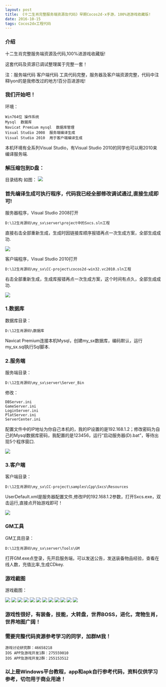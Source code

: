 ```yaml
---
layout: post
title: 《十二生肖完整服务端资源及代码》早期Cocos2d-x手游，100%进游戏收藏版!
date: 2016-10-15 
tags: Cocos2dx工程代码  
---
```


### 介绍


  十二生肖完整服务端资源及代码,100%进游戏收藏版!

这套代码及资源已调试整理属于完整一套！

注：服务端代码 客户端代码 工具代码完整，服务器及客户端资源完整，代码中注释lyon的是我修改过的地方!百分百进游戏!


### 我们开始吧！

环境：
``` 
Win764位 操作系统
Mysql  数据库
Navicat Premium mysql  数据库管理
Visual Studio 2008  服务端编译生成
Visual Studio 2010  用于客户端编译生成
``` 

本机环境有全系列Visual Studio，有Visual Studio 2010的同学也可以用2010来编译服务端.

### 解压缩包到D盘：

目录结构 如图：
![](/images/posts/shengxiao/sx0.png)

### 首先编译生成可执行程序，代码我已经全部修改调试通过,直接生成即可!

服务器程序，Visual Studio 2008打开

``` 
D:\12生肖源码\my_sx\server\project中的Sxcs.sln工程
``` 

直接右击全部重新生成，生成时因链接库顺序报错再点一次生成方案，全部生成成功.

![](/images/posts/shengxiao/sx1.png)

客户端程序，Visual Studio 2010打开

``` 
D:\12生肖源码\my_sx\CC-project\cocos2d-win32.vc2010.sln工程
``` 

右击全部重新生成，生成库报错再点一次生成方案，这个时间有点久，全部生成成功.

![](/images/posts/shengxiao/sx2.png)

### 1.数据库

数据库目录：

``` 
D:\12生肖源码\数据库
``` 

Navicat Premium连接本机Mysql，创建my_sx数据库，编码默认，运行my_sx.sql执行Sql脚本.

### 2.服务端

服务端目录：

``` 
D:\12生肖源码\my_sx\server\Server_Bin
``` 

修改：

``` 
DBServer.ini 
GameServer.ini 
LoginServer.ini 
PlatServer.ini 
ServerCenter.ini
``` 

配置文件中的IP地址为你自己本机的，我的IP设置的是192.168.1.2；修改密码为自己的Mysql数据库密码，我配置的是123456，运行“启动服务器(D).bat”，等待出现5个程序窗口.

![](/images/posts/shengxiao/sx3.png)

### 3.客户端 

客户端目录：

``` 
D:\12生肖源码\my_sx\CC-project\samples\Cpp\Sxcs\Resources
``` 

UserDefault.xml是服务器配置文件,修改IP的<serverIp>192.168.1.2</serverIp>参数，打开Sxcs.exe，双击运行,直接点开始游戏即可！

![](/images/posts/shengxiao/sx4.png)

### GM工具

GM工具目录：

``` 
D:\12生肖源码\my_sx\server\Tools\GM
``` 

打开GM.exe点登录，先开启服务端，可以发送公告，发送装备物品经验，查看在线人数，充值比率,生成CDkey.

### 游戏截图

游戏截图：

![](/images/posts/shengxiao/sx5.png)
![](/images/posts/shengxiao/sx6.png)
![](/images/posts/shengxiao/sx7.png)
![](/images/posts/shengxiao/sx8.png)
![](/images/posts/shengxiao/sx9.png)
![](/images/posts/shengxiao/sx11.png)
![](/images/posts/shengxiao/sx12.png)
![](/images/posts/shengxiao/sx13.png)
![](/images/posts/shengxiao/sx14.png)
![](/images/posts/shengxiao/sx15.png)
![](/images/posts/shengxiao/sx16.png)
![](/images/posts/shengxiao/sx17.png)

### 游戏性很好，有装备，技能，大转盘，世界BOSS，进化，宠物生肖，世界地图广阔！

### 需要完整代码资源参考学习的同学，加群M我！

``` 
游戏讨论研究群：46658218
IOS APP及游戏开发1群：275559010
IOS APP及游戏开发2群：255153512
``` 

### 以上是Windows平台教程，app和apk自行参考代码，资料仅供学习参考，切勿用于商业用途！